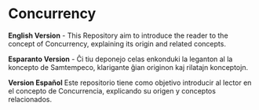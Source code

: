 # Concurrency

**English Version** - This Repository  aim to introduce the reader to the concept of Concurrency, explaining its origin and related concepts.

**Esparanto Version** - Ĉi tiu deponejo celas enkonduki la leganton al la koncepto de Samtempeco, klarigante ĝian originon kaj rilatajn konceptojn.

**Version Español** Este repositorio tiene como objetivo introducir al lector en el concepto de Concurrencia, explicando su origen y conceptos relacionados.